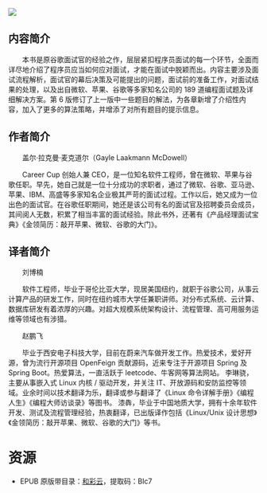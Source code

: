 ![](http://img3m8.ddimg.cn/92/5/27941258-1_u_17.jpg)

## 内容简介

　　本书是原谷歌面试官的经验之作，层层紧扣程序员面试的每一个环节，全面而详尽地介绍了程序员应当如何应对面试，才能在面试中脱颖而出。内容主要涉及面试流程解析，面试官的幕后决策及可能提出的问题，面试前的准备工作，对面试结果的处理，以及出自微软、苹果、谷歌等多家知名公司的 189 道编程面试题及详细解决方案。第 6 版修订了上一版中一些题目的解法，为各章新增了介绍性内容，加入了更多的算法策略，并增添了对所有题目的提示信息。

## 作者简介

　　盖尔·拉克曼·麦克道尔（Gayle Laakmann McDowell）

　　Career Cup 创始人兼 CEO，是一位知名软件工程师，曾在微软、苹果与谷歌任职。早先，她自己就是一位十分成功的求职者，通过了微软、谷歌、亚马逊、苹果、IBM、高盛等多家知名企业极其严苛的面试过程。工作以后，她又成为一位出色的面试官。在谷歌任职期间，她还是该公司有名的面试官及招聘委员会成员，其间阅人无数，积累了相当丰富的面试经验。除此书外，还著有《产品经理面试宝典》《金领简历：敲开苹果、微软、谷歌的大门》。

## 译者简介

　　刘博楠

　　软件工程师，毕业于哥伦比亚大学，现居美国纽约，就职于谷歌公司，从事云计算产品的研发工作，同时在纽约城市大学任兼职讲师。对分布式系统、云计算、数据库研发有着浓厚的兴趣。对超大规模系统架构设计、流程管理、高可用服务运维等领域也有涉猎。

　　赵鹏飞

　　毕业于西安电子科技大学，目前在蔚来汽车做开发工作。热爱技术，爱好开源，曾为流行开源项目 OpenFeign 贡献源码，近来专注于开源项目 Spring 及 Spring Boot。热爱算法，一直活跃于 leetcode、牛客网等算法网站。 李琳骁，主要从事嵌入式 Linux 内核 / 驱动开发，并关注 IT、开放源码和安防监控等领域。业余时间以技术翻译为乐，翻译或参与翻译了《Linux 命令详解手册》《编程人生》《编程大师访谈录》等图书。 漆犇，毕业于中国地质大学，拥有十余年软件开发、测试及流程管理经验，热衷翻译，已出版译作包括《Linux/Unix 设计思想》《金领简历：敲开苹果、微软、谷歌的大门》等书。

# 资源

* EPUB 原版带目录：[和彩云](http://caiyun.feixin.10086.cn/dl/0n5Cg6k4Uu6j2)，提取码：BIc7
